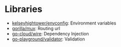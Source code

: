 # Libraries

- [kelseyhightower/envconfig](https://github.com/kelseyhightower/envconfig): Environment variables
- [gorilla/mux](https://github.com/gorilla/mux): Routing url
- [go-cloud/wire](https://github.com/google/go-cloud/tree/master/wire): Dependency Injection
- [go-playground/validator](https://github.com/go-playground/validator): Validation


